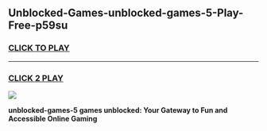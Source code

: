 
## Unblocked-Games-unblocked-games-5-Play-Free-p59su
<h3>
<a href="https://premium76.site?title=unblocked-games-5&ref=21A">CLICK TO PLAY</a></h3>
<hr>

<h3>
<a href="https://premium76.site?title=unblocked-games-5&ref=21A">CLICK 2 PLAY</a>
  
</h3>

<a href="https://premium76.site?title=unblocked-games-5&ref=21A"><img src="https://clearcache.store/games.png"></a>


**unblocked-games-5 games unblocked: Your Gateway to Fun and Accessible Online Gaming**
